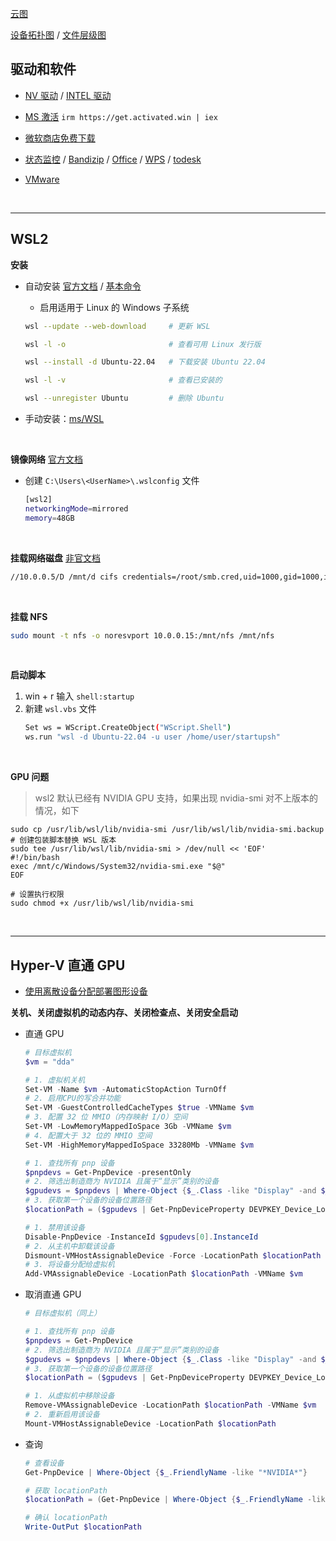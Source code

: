 [云图](https://cloud-atlas.readthedocs.io/zh-cn/latest/index.html)

[设备拓扑图](https://www.kdocs.cn/view/l/cvkIlSwbLP8Q) / [文件层级图](https://www.kdocs.cn/view/l/cqwqBmcLAQpT)


## 驱动和软件

* [NV 驱动](https://www.nvidia.com/en-us/software/nvidia-app/) / [INTEL 驱动](https://www.intel.com/content/www/us/en/support/detect.html)

* [MS 激活](https://github.com/massgravel/Microsoft-Activation-Scripts) `irm https://get.activated.win | iex`

* [微软商店免费下载](https://store.rg-adguard.net/)

* [状态监控](https://github.com/zhongyang219/TrafficMonitor) / [Bandizip](https://www.bandisoft.com/bandizip/) / [Office](https://otp.landian.vip/zh-cn/download.html) / [WPS](https://www.wps.cn/) / [todesk](https://dl.todesk.com/windows/ToDesk_Lite.exe)

* [VMware](https://softwareupdate.vmware.com/cds/vmw-desktop/ws/)

<br>

---

## WSL2

**安装**

* 自动安装 [官方文档](https://learn.microsoft.com/en-us/windows/wsl/install) / [基本命令](https://learn.microsoft.com/zh-cn/windows/wsl/basic-commands)
    
    * 启用适用于 Linux 的 Windows 子系统
    
    ```sh
    wsl --update --web-download     # 更新 WSL
    ```

    ```sh
    wsl -l -o                       # 查看可用 Linux 发行版
    ```

    ```sh
    wsl --install -d Ubuntu-22.04   # 下载安装 Ubuntu 22.04
    ```

    ```sh
    wsl -l -v                       # 查看已安装的
    ```

    ```sh
    wsl --unregister Ubuntu         # 删除 Ubuntu
    ```
    

* 手动安装：[ms/WSL](https://github.com/microsoft/WSL/releases)

<br>

**镜像网络** [官方文档](https://learn.microsoft.com/zh-cn/windows/wsl/networking#mirrored-mode-networking)

* 创建 `C:\Users\<UserName>\.wslconfig` 文件
    ```sh
    [wsl2]
    networkingMode=mirrored
    memory=48GB
    ```

<br>

**挂载网络磁盘** [非官文档](https://www.public-health.uiowa.edu/it/support/kb48568/)


```sh
//10.0.0.5/D /mnt/d cifs credentials=/root/smb.cred,uid=1000,gid=1000,iocharset=utf8 0 0
```

<br>

**挂载 NFS**

```sh
sudo mount -t nfs -o noresvport 10.0.0.15:/mnt/nfs /mnt/nfs
```

<br>

**启动脚本**

1. win + r 输入  `shell:startup`
2. 新建 `wsl.vbs` 文件
    ```sh
    Set ws = WScript.CreateObject("WScript.Shell")        
    ws.run "wsl -d Ubuntu-22.04 -u user /home/user/startupsh"
    ```

<br>

**GPU 问题**

> wsl2 默认已经有 NVIDIA GPU 支持，如果出现 nvidia-smi 对不上版本的情况，如下

```shell
sudo cp /usr/lib/wsl/lib/nvidia-smi /usr/lib/wsl/lib/nvidia-smi.backup
# 创建包装脚本替换 WSL 版本
sudo tee /usr/lib/wsl/lib/nvidia-smi > /dev/null << 'EOF'
#!/bin/bash
exec /mnt/c/Windows/System32/nvidia-smi.exe "$@"
EOF

# 设置执行权限
sudo chmod +x /usr/lib/wsl/lib/nvidia-smi
```

<br>

---

## Hyper-V 直通 GPU

* [使用离散设备分配部署图形设备](https://learn.microsoft.com/zh-cn/windows-server/virtualization/hyper-v/deploy/deploying-graphics-devices-using-dda)

**关机、关闭虚拟机的动态内存、关闭检查点、关闭安全启动**

* 直通 GPU

    ```powershell
    # 目标虚拟机
    $vm = "dda"

    # 1. 虚拟机关机
    Set-VM -Name $vm -AutomaticStopAction TurnOff
    # 2. 启用CPU的写合并功能
    Set-VM -GuestControlledCacheTypes $true -VMName $vm
    # 3. 配置 32 位 MMIO（内存映射 I/O）空间
    Set-VM -LowMemoryMappedIoSpace 3Gb -VMName $vm
    # 4. 配置大于 32 位的 MMIO 空间
    Set-VM -HighMemoryMappedIoSpace 33280Mb -VMName $vm

    # 1. 查找所有 pnp 设备
    $pnpdevs = Get-PnpDevice -presentOnly
    # 2. 筛选出制造商为 NVIDIA 且属于“显示”类别的设备
    $gpudevs = $pnpdevs | Where-Object {$_.Class -like "Display" -and $_.Manufacturer -like "NVIDIA"}
    # 3. 获取第一个设备的设备位置路径
    $locationPath = ($gpudevs | Get-PnpDeviceProperty DEVPKEY_Device_LocationPaths).data[0]

    # 1. 禁用该设备
    Disable-PnpDevice -InstanceId $gpudevs[0].InstanceId
    # 2. 从主机中卸载该设备
    Dismount-VMHostAssignableDevice -Force -LocationPath $locationPath
    # 3. 将设备分配给虚拟机
    Add-VMAssignableDevice -LocationPath $locationPath -VMName $vm
    ```

* 取消直通 GPU

    ```powershell
    # 目标虚拟机（同上）

    # 1. 查找所有 pnp 设备
    $pnpdevs = Get-PnpDevice
    # 2. 筛选出制造商为 NVIDIA 且属于“显示”类别的设备
    $gpudevs = $pnpdevs | Where-Object {$_.Class -like "Display" -and $_.Manufacturer -like "NVIDIA"}
    # 3. 获取第一个设备的设备位置路径
    $locationPath = ($gpudevs | Get-PnpDeviceProperty DEVPKEY_Device_LocationPaths).data[0]

    # 1. 从虚拟机中移除设备
    Remove-VMAssignableDevice -LocationPath $locationPath -VMName $vm
    # 2. 重新启用该设备
    Mount-VMHostAssignableDevice -LocationPath $locationPath
    ```

* 查询

    ```powershell
    # 查看设备
    Get-PnpDevice | Where-Object {$_.FriendlyName -like "*NVIDIA*"}

    # 获取 locationPath
    $locationPath = (Get-PnpDevice | Where-Object {$_.FriendlyName -like "*NVIDIA*"} | Get-PnpDeviceProperty DEVPKEY_Device_LocationPaths).data[0]

    # 确认 locationPath
    Write-OutPut $locationPath
    ```